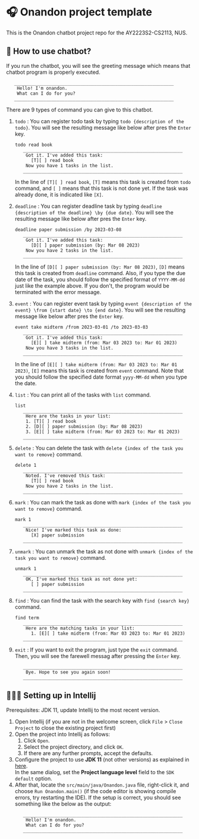 # 🎧 Onandon project template

This is the Onandon chatbot project repo for the AY2223S2-CS2113, NUS.

## 🧐 How to use chatbot?

If you run the chatbot, you will see the greeting message which means that
chatbot program is properly executed.
   ```
      ____________________________________________________________
       Hello! I'm onandon.
       What can I do for you?
      ____________________________________________________________
   ```

There are 9 types of command you can give to this chatbot.
1. `todo` : You can register todo task by typing `todo {description of the todo}`.
   You will see the resulting message like below after pres the `Enter` key.
   ```
   todo read book
      ____________________________________________________________
       Got it. I've added this task:
         [T][ ] read book
       Now you have 1 tasks in the list.
      ____________________________________________________________
   ```
   In the line of `[T][ ] read book`, `[T]` means this task is created from `todo` command,
   and `[ ]` means that this task is not done yet. If the task was already done, it is indicated like
   `[X]`.
   
2. `deadline` : You can register deadline task by typing `deadline {description of the deadline} \by {due date}`.
   You will see the resulting message like below after pres the `Enter` key.
   ```
   deadline paper submission /by 2023-03-08
      ____________________________________________________________
       Got it. I've added this task:
         [D][ ] paper submission (by: Mar 08 2023)
       Now you have 2 tasks in the list.
      ____________________________________________________________
   ```
   In the line of `[D][ ] paper submission (by: Mar 08 2023)`, `[D]` means this task is created from `deadline` command.
   Also, if you type the due date of the task, you should follow the specified format of `YYYY-MM-dd`
   just like the example above. If you don't, the program would be terminated with the error message.
   
3. `event` : You can register event task by typing `event {description of the event} \from {start date}
   \to {end date}`. You will see the resulting message like below after pres the `Enter` key.
   ```
   event take midterm /from 2023-03-01 /to 2023-03-03
      ____________________________________________________________
       Got it. I've added this task:
         [E][ ] take midterm (from: Mar 03 2023 to: Mar 01 2023)
       Now you have 3 tasks in the list.
      ____________________________________________________________
   ```
   In the line of `[E][ ] take midterm (from: Mar 03 2023 to: Mar 01 2023)`, `[E]` means this task is created from `event` command.
   Note that you should follow the specified date format `yyyy-MM-dd` when you type the date.
   
4. `list` : You can print all of the tasks with `list` command.
   ```
   list
      ____________________________________________________________
       Here are the tasks in your list:
       1. [T][ ] read book
       2. [D][ ] paper submission (by: Mar 08 2023)
       3. [E][ ] take midterm (from: Mar 03 2023 to: Mar 01 2023)
      ____________________________________________________________
   ```

5. `delete` : You can delete the task with `delete {index of the task you want to remove}` command.
   ```
   delete 1
      ____________________________________________________________
       Noted. I've removed this task:
         [T][ ] read book
       Now you have 2 tasks in the list.
      ____________________________________________________________
   ```
   
6. `mark` : You can mark the task as done with `mark {index of the task you want to remove}` command.
   ```
   mark 1
      ____________________________________________________________
       Nice! I've marked this task as done:
         [X] paper submission
      ____________________________________________________________
   ```
7. `unmark` : You can unmark the task as not done with `unmark {index of the task you want to remove}` command.
   ```
   unmark 1
      ____________________________________________________________
       OK, I've marked this task as not done yet:
         [ ] paper submission
      ____________________________________________________________
   ```
8. `find` : You can find the task with the search key with `find {search key}` command.
   ```
   find term
      ____________________________________________________________
       Here are the matching tasks in your list:
         1. [E][ ] take midterm (from: Mar 03 2023 to: Mar 01 2023)
      ____________________________________________________________
   ```
9. `exit` : If you want to exit the program, just type the `exit` command. Then, you will see the
   farewell messag after pressing the `Enter` key.
   ```
      ____________________________________________________________
       Bye. Hope to see you again soon!
      ____________________________________________________________
   ```  

## 🧑🏻‍💻 Setting up in Intellij

Prerequisites: JDK 11, update Intellij to the most recent version.

1. Open Intellij (if you are not in the welcome screen, click `File` > `Close Project` to close the existing project first)
1. Open the project into Intellij as follows:
   1. Click `Open`.
   1. Select the project directory, and click `OK`.
   1. If there are any further prompts, accept the defaults.
1. Configure the project to use **JDK 11** (not other versions) as explained in [here](https://www.jetbrains.com/help/idea/sdk.html#set-up-jdk).<br>
   In the same dialog, set the **Project language level** field to the `SDK default` option.
3. After that, locate the `src/main/java/Onandon.java` file, right-click it, and choose `Run Onandon.main()` (if the code editor is showing compile errors, try restarting the IDE). If the setup is correct, you should see something like the below as the output:
   ```
      ____________________________________________________________
       Hello! I'm onandon.
       What can I do for you?
      ____________________________________________________________
   ```
